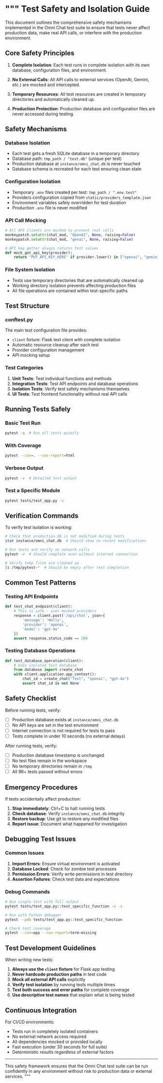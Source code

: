 """
Test Safety and Isolation Guide
===============================

This document outlines the comprehensive safety mechanisms implemented in the Omni Chat
test suite to ensure that tests never affect production data, make real API calls, or
interfere with the production environment.

## Core Safety Principles

1. **Complete Isolation**: Each test runs in complete isolation with its own database,
   configuration files, and environment.

2. **No External Calls**: All API calls to external services (OpenAI, Gemini, etc.)
   are mocked and intercepted.

3. **Temporary Resources**: All test resources are created in temporary directories
   and automatically cleaned up.

4. **Production Protection**: Production database and configuration files are never
   accessed during testing.

## Safety Mechanisms

### Database Isolation
- Each test gets a fresh SQLite database in a temporary directory
- Database path: `tmp_path / "test.db"` (unique per test)
- Production database at `instance/omni_chat.db` is never touched
- Database schema is recreated for each test ensuring clean state

### Configuration Isolation
- Temporary `.env` files created per test: `tmp_path / ".env.test"`
- Providers configuration copied from `static/providers_template.json`
- Environment variables safely overridden for test duration
- Production `.env` file is never modified

### API Call Mocking
```python
# All API clients are mocked to prevent real calls
monkeypatch.setattr(chat_mod, "OpenAI", None, raising=False)
monkeypatch.setattr(chat_mod, "genai", None, raising=False)

# API key getter always returns test values
def mock_get_api_key(provider):
    return "PUT_API_KEY_HERE" if provider.lower() in ["openai", "gemini"] else ""
```

### File System Isolation
- Tests use temporary directories that are automatically cleaned up
- Working directory isolation prevents affecting production files
- All file operations are contained within test-specific paths

## Test Structure

### conftest.py
The main test configuration file provides:
- `client` fixture: Flask test client with complete isolation
- Automatic resource cleanup after each test
- Provider configuration management
- API mocking setup

### Test Categories

1. **Unit Tests**: Test individual functions and methods
2. **Integration Tests**: Test API endpoints and database operations
3. **Isolation Tests**: Verify test safety mechanisms themselves
4. **UI Tests**: Test frontend functionality without real API calls

## Running Tests Safely

### Basic Test Run
```bash
pytest -q  # Run all tests quietly
```

### With Coverage
```bash
pytest --cov=. --cov-report=html
```

### Verbose Output
```bash
pytest -v  # Detailed test output
```

### Test a Specific Module
```bash
pytest tests/test_app.py -v
```

## Verification Commands

To verify test isolation is working:

```bash
# Check that production DB is not modified during tests
stat instance/omni_chat.db  # Should show no recent modifications

# Run tests and verify no network calls
pytest -v  # Should complete even without internet connection

# Verify temp files are cleaned up
ls /tmp/pytest-*  # Should be empty after test completion
```

## Common Test Patterns

### Testing API Endpoints
```python
def test_chat_endpoint(client):
    # This is safe - uses mocked providers
    response = client.post('/api/chat', json={
        'message': 'Hello',
        'provider': 'openai',
        'model': 'gpt-4o'
    })
    assert response.status_code == 200
```

### Testing Database Operations
```python
def test_database_operation(client):
    # Uses isolated test database
    from database import create_chat
    with client.application.app_context():
        chat_id = create_chat("Test", "openai", "gpt-4o")
        assert chat_id is not None
```

## Safety Checklist

Before running tests, verify:
- [ ] Production database exists at `instance/omni_chat.db`
- [ ] No API keys are set in the test environment
- [ ] Internet connection is not required for tests to pass
- [ ] Tests complete in under 10 seconds (no external delays)

After running tests, verify:
- [ ] Production database timestamp is unchanged
- [ ] No test files remain in the workspace
- [ ] No temporary directories remain in `/tmp`
- [ ] All 96+ tests passed without errors

## Emergency Procedures

If tests accidentally affect production:

1. **Stop immediately**: Ctrl+C to halt running tests
2. **Check database**: Verify `instance/omni_chat.db` integrity
3. **Restore backup**: Use git to restore any modified files
4. **Report issue**: Document what happened for investigation

## Debugging Test Issues

### Common Issues

1. **Import Errors**: Ensure virtual environment is activated
2. **Database Locked**: Check for zombie test processes
3. **Permission Errors**: Verify write permissions in test directory
4. **Assertion Failures**: Check test data and expectations

### Debug Commands
```bash
# Run single test with full output
pytest tests/test_app.py::test_specific_function -v -s

# Run with Python debugger
pytest --pdb tests/test_app.py::test_specific_function

# Check test coverage
pytest --cov=app --cov-report=term-missing
```

## Test Development Guidelines

When writing new tests:

1. **Always use the `client` fixture** for Flask app testing
2. **Never hardcode production paths** in test code
3. **Mock all external API calls** explicitly
4. **Verify test isolation** by running tests multiple times
5. **Test both success and error paths** for complete coverage
6. **Use descriptive test names** that explain what is being tested

## Continuous Integration

For CI/CD environments:
- Tests run in completely isolated containers
- No external network access required
- All dependencies mocked or provided locally
- Fast execution (under 30 seconds for full suite)
- Deterministic results regardless of external factors

---

This safety framework ensures that the Omni Chat test suite can be run confidently
in any environment without risk to production data or external services.
"""
